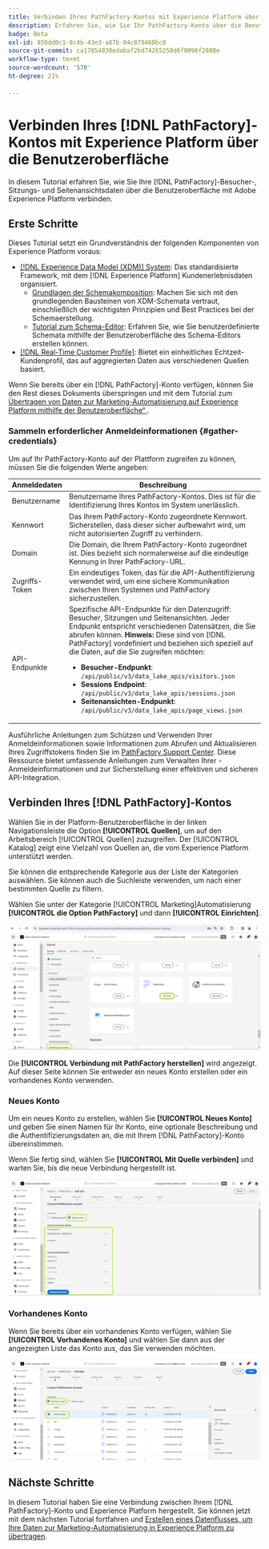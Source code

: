 ```yaml
---
title: Verbinden Ihres PathFactory-Kontos mit Experience Platform über die Benutzeroberfläche
description: Erfahren Sie, wie Sie Ihr PathFactory-Konto über die Benutzeroberfläche mit Experience Platform verbinden.
badge: Beta
exl-id: 859dd0c1-8c4b-43e3-a87b-84c879460bc0
source-git-commit: ca17854830edabaf2bd74265258d6f0096f2888e
workflow-type: tm+mt
source-wordcount: '570'
ht-degree: 21%

---
```


# Verbinden Ihres [!DNL PathFactory]-Kontos mit Experience Platform über die Benutzeroberfläche

In diesem Tutorial erfahren Sie, wie Sie Ihre [!DNL PathFactory]-Besucher-, Sitzungs- und Seitenansichtsdaten über die Benutzeroberfläche mit Adobe Experience Platform verbinden.

## Erste Schritte

Dieses Tutorial setzt ein Grundverständnis der folgenden Komponenten von Experience Platform voraus:

* [[!DNL Experience Data Model (XDM)] System](../../../../../xdm/home.md): Das standardisierte Framework, mit dem [!DNL Experience Platform] Kundenerlebnisdaten organisiert.
   * [Grundlagen der Schemakomposition](../../../../../xdm/schema/composition.md): Machen Sie sich mit den grundlegenden Bausteinen von XDM-Schemata vertraut, einschließlich der wichtigsten Prinzipien und Best Practices bei der Schemaerstellung.
   * [Tutorial zum Schema-Editor](../../../../../xdm/tutorials/create-schema-ui.md): Erfahren Sie, wie Sie benutzerdefinierte Schemata mithilfe der Benutzeroberfläche des Schema-Editors erstellen können.
* [[!DNL Real-Time Customer Profile]](../../../../../profile/home.md): Bietet ein einheitliches Echtzeit-Kundenprofil, das auf aggregierten Daten aus verschiedenen Quellen basiert.

Wenn Sie bereits über ein [!DNL PathFactory]-Konto verfügen, können Sie den Rest dieses Dokuments überspringen und mit dem Tutorial zum [Übertragen von Daten zur Marketing-Automatisierung auf Experience Platform mithilfe der Benutzeroberfläche“ ](../../dataflow/marketing-automation.md).

### Sammeln erforderlicher Anmeldeinformationen {#gather-credentials}

Um auf Ihr PathFactory-Konto auf der Plattform zugreifen zu können, müssen Sie die folgenden Werte angeben:

| Anmeldedaten | Beschreibung |
| ---------- | ----------- |
| Benutzername | Benutzername Ihres PathFactory-Kontos. Dies ist für die Identifizierung Ihres Kontos im System unerlässlich. |
| Kennwort | Das Ihrem PathFactory-Konto zugeordnete Kennwort. Sicherstellen, dass dieser sicher aufbewahrt wird, um nicht autorisierten Zugriff zu verhindern. |
| Domain | Die Domain, die Ihrem PathFactory-Konto zugeordnet ist. Dies bezieht sich normalerweise auf die eindeutige Kennung in Ihrer PathFactory-URL. |
| Zugriffs-Token | Ein eindeutiges Token, das für die API-Authentifizierung verwendet wird, um eine sichere Kommunikation zwischen Ihren Systemen und PathFactory sicherzustellen. |
| API-Endpunkte | Spezifische API-Endpunkte für den Datenzugriff: Besucher, Sitzungen und Seitenansichten. Jeder Endpunkt entspricht verschiedenen Datensätzen, die Sie abrufen können. **Hinweis:** Diese sind von [!DNL PathFactory] vordefiniert und beziehen sich speziell auf die Daten, auf die Sie zugreifen möchten: <ul><li>**Besucher-Endpunkt**: `/api/public/v3/data_lake_apis/visitors.json`</li><li>**Sessions Endpoint**: `/api/public/v3/data_lake_apis/sessions.json`</li><li>**Seitenansichten-Endpunkt**: `/api/public/v3/data_lake_apis/page_views.json`</li></ul> |

Ausführliche Anleitungen zum Schützen und Verwenden Ihrer Anmeldeinformationen sowie Informationen zum Abrufen und Aktualisieren Ihres Zugriffstokens finden Sie im [PathFactory Support Center](https://support.pathfactory.com/categories/adobe/). Diese Ressource bietet umfassende Anleitungen zum Verwalten Ihrer -Anmeldeinformationen und zur Sicherstellung einer effektiven und sicheren API-Integration.


## Verbinden Ihres [!DNL PathFactory]-Kontos

Wählen Sie in der Platform-Benutzeroberfläche in der linken Navigationsleiste die Option **[!UICONTROL Quellen]**, um auf den Arbeitsbereich [!UICONTROL Quellen] zuzugreifen. Der [!UICONTROL Katalog] zeigt eine Vielzahl von Quellen an, die vom Experience Platform unterstützt werden.

Sie können die entsprechende Kategorie aus der Liste der Kategorien auswählen. Sie können auch die Suchleiste verwenden, um nach einer bestimmten Quelle zu filtern.

Wählen Sie unter der Kategorie [!UICONTROL Marketing]Automatisierung **[!UICONTROL die Option PathFactory]** und dann **[!UICONTROL Einrichten]**.

![Der Quellkatalog mit der ausgewählten PathFactory-Quelle.](../../../../images/tutorials/create/pathfactory/catalog.png)

Die **[!UICONTROL Verbindung mit PathFactory herstellen]** wird angezeigt. Auf dieser Seite können Sie entweder ein neues Konto erstellen oder ein vorhandenes Konto verwenden.

### Neues Konto

Um ein neues Konto zu erstellen, wählen Sie **[!UICONTROL Neues Konto]** und geben Sie einen Namen für Ihr Konto, eine optionale Beschreibung und die Authentifizierungsdaten an, die mit Ihrem [!DNL PathFactory]-Konto übereinstimmen.

Wenn Sie fertig sind, wählen Sie **[!UICONTROL Mit Quelle verbinden]** und warten Sie, bis die neue Verbindung hergestellt ist.

![Die neue Kontoschnittstelle, über die Sie ein neues Konto für PathFactory authentifizieren können.](../../../../images/tutorials/create/pathfactory/new.png)

### Vorhandenes Konto

Wenn Sie bereits über ein vorhandenes Konto verfügen, wählen Sie **[!UICONTROL Vorhandenes Konto]** und wählen Sie dann aus der angezeigten Liste das Konto aus, das Sie verwenden möchten.

![Die Benutzeroberfläche für vorhandene Konten, in der Sie aus einer Liste vorhandener PathFactory-Konten auswählen können.](../../../../images/tutorials/create/pathfactory/existing.png)

## Nächste Schritte

In diesem Tutorial haben Sie eine Verbindung zwischen Ihrem [!DNL PathFactory]-Konto und Experience Platform hergestellt. Sie können jetzt mit dem nächsten Tutorial fortfahren und [Erstellen eines Datenflusses, um Ihre Daten zur Marketing-Automatisierung in Experience Platform zu übertragen](../../dataflow/marketing-automation.md).
